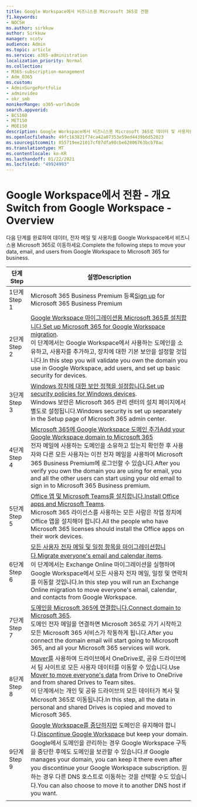 ```yaml
---
title: Google Workspace에서 비즈니스용 Microsoft 365로 전환
f1.keywords:
- NOCSH
ms.author: sirkkuw
author: Sirkkuw
manager: scotv
audience: Admin
ms.topic: article
ms.service: o365-administration
localization_priority: Normal
ms.collection:
- M365-subscription-management
- Adm_O365
ms.custom:
- AdminSurgePortfolio
- adminvideo
- okr_smb
monikerRange: o365-worldwide
search.appverid:
- BCS160
- MET150
- MOE150
description: Google Workspace에서 비즈니스용 Microsoft 365로 데이터 및 사용자를 이동하는 방법을 자세히 알아보고
ms.openlocfilehash: 49fc163821f74ca42a07353e59ed4439b6d52023
ms.sourcegitcommit: 855719ee21017cf87dfa98cbe62806763bcb78ac
ms.translationtype: MT
ms.contentlocale: ko-KR
ms.lasthandoff: 01/22/2021
ms.locfileid: "49924993"
---
```

# <a name="switch-from-google-workspace---overview"></a><span data-ttu-id="b3082-103">Google Workspace에서 전환 - 개요</span><span class="sxs-lookup"><span data-stu-id="b3082-103">Switch from Google Workspace - Overview</span></span>

<span data-ttu-id="b3082-104">다음 단계를 완료하여 데이터, 전자 메일 및 사용자를 Google Workspace에서 비즈니스용 Microsoft 365로 이동하세요.</span><span class="sxs-lookup"><span data-stu-id="b3082-104">Complete the following steps to move your data, email, and users from Google Workspace to Microsoft 365 for business.</span></span>


| <span data-ttu-id="b3082-105">단계</span><span class="sxs-lookup"><span data-stu-id="b3082-105">Step</span></span>  |<span data-ttu-id="b3082-106">설명</span><span class="sxs-lookup"><span data-stu-id="b3082-106">Description</span></span>  |
|---------|---------|
|<span data-ttu-id="b3082-107">1단계</span><span class="sxs-lookup"><span data-stu-id="b3082-107">Step 1</span></span> |  <span data-ttu-id="b3082-108">[](../sign-up.md) Microsoft 365 Business Premium 등록</span><span class="sxs-lookup"><span data-stu-id="b3082-108">[Sign up](../sign-up.md) for Microsoft 365 Business Premium</span></span>       |
|<span data-ttu-id="b3082-109">2단계</span><span class="sxs-lookup"><span data-stu-id="b3082-109">Step 2</span></span> |   <span data-ttu-id="b3082-110">[Google Workspace 마이그레이션용 Microsoft 365를 설치합니다.](set-up-microsoft-365-forgoogle.md)</span><span class="sxs-lookup"><span data-stu-id="b3082-110">[Set up Microsoft 365 for Google Workspace migration](set-up-microsoft-365-forgoogle.md).</span></span> </br> <span data-ttu-id="b3082-111">이 단계에서는 Google Workspace에서 사용하는 도메인을 소유하고, 사용자를 추가하고, 장치에 대한 기본 보안을 설정할 것입니다.</span><span class="sxs-lookup"><span data-stu-id="b3082-111">In this step you will validate you own the domain you use in Google Workspace, add users, and set up basic security for devices.</span></span> |
|<span data-ttu-id="b3082-112">3단계</span><span class="sxs-lookup"><span data-stu-id="b3082-112">Step 3</span></span> | <span data-ttu-id="b3082-113">[Windows 장치에 대한 보안 정책을 설정합니다.](../secure-win10-pcs.md)</span><span class="sxs-lookup"><span data-stu-id="b3082-113">[Set up security policies for Windows devices](../secure-win10-pcs.md).</span></span></br> <span data-ttu-id="b3082-114">Windows 보안은 Microsoft 365 관리 센터의 설치 페이지에서 별도로 설정됩니다.</span><span class="sxs-lookup"><span data-stu-id="b3082-114">Windows security is set up separately in the Setup page of Microsoft 365 admin center.</span></span> |
|<span data-ttu-id="b3082-115">4단계</span><span class="sxs-lookup"><span data-stu-id="b3082-115">Step 4</span></span>|[<span data-ttu-id="b3082-116">Microsoft 365에 Google Workspace 도메인 추가</span><span class="sxs-lookup"><span data-stu-id="b3082-116">Add your Google Workspace domain to Microsoft 365</span></span>](add-google-domain.md) </br> <span data-ttu-id="b3082-117">전자 메일에 사용하는 도메인을 소유하고 있는지 확인한 후 사용자와 다른 모든 사용자는 이전 전자 메일을 사용하여 Microsoft 365 Business Premium에 로그인할 수 있습니다.</span><span class="sxs-lookup"><span data-stu-id="b3082-117">After you verify you own the domain you are using for email, you and all the other users can start using your old email to sign in to Microsoft 365 Business premium.</span></span> |
|<span data-ttu-id="b3082-118">5단계</span><span class="sxs-lookup"><span data-stu-id="b3082-118">Step 5</span></span> | <span data-ttu-id="b3082-119">[Office 앱 및 Microsoft Teams를 설치합니다.](../install-office.md)</span><span class="sxs-lookup"><span data-stu-id="b3082-119">[Install Office apps and Microsoft Teams](../install-office.md).</span></span></br> <span data-ttu-id="b3082-120">Microsoft 365 라이선스를 사용하는 모든 사람은 작업 장치에 Office 앱을 설치해야 합니다.</span><span class="sxs-lookup"><span data-stu-id="b3082-120">All the people who have Microsoft 365 licenses should install the Office apps on their work devices.</span></span>|
|<span data-ttu-id="b3082-121">6단계</span><span class="sxs-lookup"><span data-stu-id="b3082-121">Step 6</span></span> | <span data-ttu-id="b3082-122">[모든 사용자 전자 메일 및 일정 항목을 마이그레이션합니다.](migrate-email.md)</span><span class="sxs-lookup"><span data-stu-id="b3082-122">[Migrate everyone's email and calendar items](migrate-email.md).</span></span></br> <span data-ttu-id="b3082-123">이 단계에서는 Exchange Online 마이그레이션을 실행하여 Google Workspace에서 모든 사용자 전자 메일, 일정 및 연락처를 이동할 것입니다.</span><span class="sxs-lookup"><span data-stu-id="b3082-123">In this step you will run an Exchange Online migration to move everyone's email, calendar, and contacts from Google Workspace.</span></span>  |
|<span data-ttu-id="b3082-124">7단계</span><span class="sxs-lookup"><span data-stu-id="b3082-124">Step 7</span></span> | <span data-ttu-id="b3082-125">[도메인을 Microsoft 365에 연결합니다.](connect-domain-tom365.md)</span><span class="sxs-lookup"><span data-stu-id="b3082-125">[Connect domain to Microsoft 365](connect-domain-tom365.md).</span></span> </br> <span data-ttu-id="b3082-126">도메인 전자 메일을 연결하면 Microsoft 365로 가기 시작하고 모든 Microsoft 365 서비스가 작동하게 됩니다.</span><span class="sxs-lookup"><span data-stu-id="b3082-126">After you connect the domain email will start going to Microsoft 365, and all your Microsoft 365 services will work.</span></span>|
|<span data-ttu-id="b3082-127">8단계</span><span class="sxs-lookup"><span data-stu-id="b3082-127">Step 8</span></span>|<span data-ttu-id="b3082-128">[Mover를](mover-migrate-files.md) 사용하여 드라이브에서 OneDrive로, 공유 드라이브에서 팀 사이트로 모든 사용자 데이터를 이동할 수 있습니다.</span><span class="sxs-lookup"><span data-stu-id="b3082-128">Use [Mover to move everyone's data](mover-migrate-files.md) from Drive to OneDrive and from shared Drives to Team sites.</span></span></br> <span data-ttu-id="b3082-129">이 단계에서는 개인 및 공유 드라이브의 모든 데이터가 복사 및 Microsoft 365로 이동됩니다.</span><span class="sxs-lookup"><span data-stu-id="b3082-129">In this step, all the data in personal and shared Drives is copied and moved to Microsoft 365.</span></span>|
|<span data-ttu-id="b3082-130">9단계</span><span class="sxs-lookup"><span data-stu-id="b3082-130">Step 9</span></span>| <span data-ttu-id="b3082-131">[Google Workspace를 중단하지만](cancel-google.md) 도메인은 유지해야 합니다.</span><span class="sxs-lookup"><span data-stu-id="b3082-131">[Discontinue Google Workspace](cancel-google.md) but keep your domain.</span></span> </br> <span data-ttu-id="b3082-132">Google에서 도메인을 관리하는 경우 Google Workspace 구독을 중단한 후에도 도메인을 보관할 수 있습니다.</span><span class="sxs-lookup"><span data-stu-id="b3082-132">If Google manages your domain, you can keep it there even after you discontinue your Google Workspace subscription.</span></span> <span data-ttu-id="b3082-133">원하는 경우 다른 DNS 호스트로 이동하는 것을 선택할 수도 있습니다.</span><span class="sxs-lookup"><span data-stu-id="b3082-133">You can also choose to move it to another DNS host if you want.</span></span>|
|||
